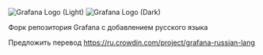 ![Grafana Logo (Light)](docs/logo-horizontal.png#gh-light-mode-only)
![Grafana Logo (Dark)](docs/logo-horizontal-dark.png#gh-dark-mode-only)

Форк репозитория Grafana с добавлением русского языка 

Предложить перевод https://ru.crowdin.com/project/grafana-russian-lang

